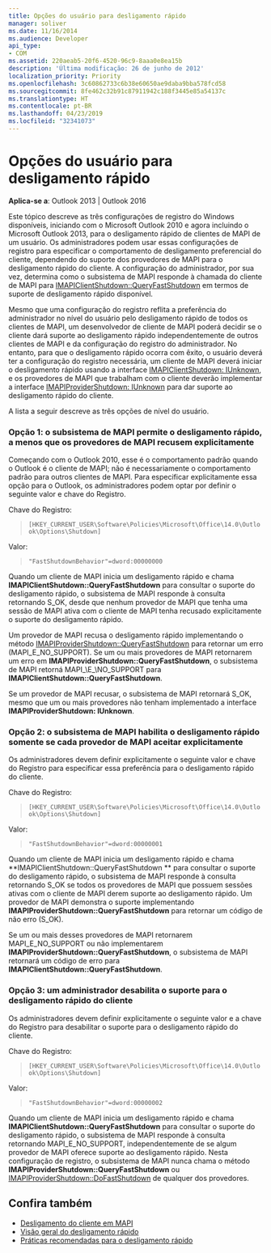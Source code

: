 ```yaml
---
title: Opções do usuário para desligamento rápido
manager: soliver
ms.date: 11/16/2014
ms.audience: Developer
api_type:
- COM
ms.assetid: 220aeab5-20f6-4520-96c9-8aaa0e8ea15b
description: 'Última modificação: 26 de junho de 2012'
localization_priority: Priority
ms.openlocfilehash: 3c60862733c6b38e60650ae9daba9bba578fcd58
ms.sourcegitcommit: 8fe462c32b91c87911942c188f3445e85a54137c
ms.translationtype: HT
ms.contentlocale: pt-BR
ms.lasthandoff: 04/23/2019
ms.locfileid: "32341073"
---
```

# <a name="fast-shutdown-user-options"></a>Opções do usuário para desligamento rápido

**Aplica-se a**: Outlook 2013 | Outlook 2016 
  
Este tópico descreve as três configurações de registro do Windows disponíveis, iniciando com o Microsoft Outlook 2010 e agora incluindo o Microsoft Outlook 2013, para o desligamento rápido de clientes de MAPI de um usuário. Os administradores podem usar essas configurações de registro para especificar o comportamento de desligamento preferencial do cliente, dependendo do suporte dos provedores de MAPI para o desligamento rápido do cliente. A configuração do administrador, por sua vez, determina como o subsistema de MAPI responde à chamada do cliente de MAPI para [IMAPIClientShutdown::QueryFastShutdown](imapiclientshutdown-queryfastshutdown.md) em termos de suporte de desligamento rápido disponível. 
  
Mesmo que uma configuração do registro reflita a preferência do administrador no nível do usuário pelo desligamento rápido de todos os clientes de MAPI, um desenvolvedor de cliente de MAPI poderá decidir se o cliente dará suporte ao desligamento rápido independentemente de outros clientes de MAPI e da configuração do registro do administrador. No entanto, para que o desligamento rápido ocorra com êxito, o usuário deverá ter a configuração do registro necessária, um cliente de MAPI deverá iniciar o desligamento rápido usando a interface [IMAPIClientShutdown: IUnknown](imapiclientshutdowniunknown.md), e os provedores de MAPI que trabalham com o cliente deverão implementar a interface [IMAPIProviderShutdown: IUnknown](imapiprovidershutdowniunknown.md) para dar suporte ao desligamento rápido do cliente. 
  
A lista a seguir descreve as três opções de nível do usuário.
  
### <a name="option-1-the-mapi-subsystem-enables-fast-shutdown-unless-mapi-providers-explicitly-opt-out"></a>Opção 1: o subsistema de MAPI permite o desligamento rápido, a menos que os provedores de MAPI recusem explicitamente 
    
Começando com o Outlook 2010, esse é o comportamento padrão quando o Outlook é o cliente de MAPI; não é necessariamente o comportamento padrão para outros clientes de MAPI. Para especificar explicitamente essa opção para o Outlook, os administradores podem optar por definir o seguinte valor e chave do Registro.
    
Chave do Registro:
  
>  `[HKEY_CURRENT_USER\Software\Policies\Microsoft\Office\14.0\Outlook\Options\Shutdown]`
    
Valor:
  
>  `"FastShutdownBehavior"=dword:00000000`
    
Quando um cliente de MAPI inicia um desligamento rápido e chama **IMAPIClientShutdown::QueryFastShutdown** para consultar o suporte do desligamento rápido, o subsistema de MAPI responde à consulta retornando S\_OK, desde que nenhum provedor de MAPI que tenha uma sessão de MAPI ativa com o cliente de MAPI tenha recusado explicitamente o suporte do desligamento rápido. 

Um provedor de MAPI recusa o desligamento rápido implementando o método [IMAPIProviderShutdown::QueryFastShutdown](imapiprovidershutdown-queryfastshutdown.md) para retornar um erro (MAPI\_E\_NO\_SUPPORT). Se um ou mais provedores de MAPI retornarem um erro em **IMAPIProviderShutdown::QueryFastShutdown**, o subsistema de MAPI retorná MAPI_\E_\NO\_SUPPORT para **IMAPIClientShutdown::QueryFastShutdown**. 

Se um provedor de MAPI recusar, o subsistema de MAPI retornará S\_OK, mesmo que um ou mais provedores não tenham implementado a interface **IMAPIProviderShutdown: IUnknown**. 
    
### <a name="option-2-the-mapi-subsystem-enables-fast-shutdown-only-if-every-mapi-provider-explicitly-opts-in"></a>Opção 2: o subsistema de MAPI habilita o desligamento rápido somente se cada provedor de MAPI aceitar explicitamente 
    
Os administradores devem definir explicitamente o seguinte valor e chave do Registro para especificar essa preferência para o desligamento rápido do cliente.
    
Chave do Registro:
  
>  `[HKEY_CURRENT_USER\Software\Policies\Microsoft\Office\14.0\Outlook\Options\Shutdown]`
    
Valor:
  
>  `"FastShutdownBehavior"=dword:00000001`
    
Quando um cliente de MAPI inicia um desligamento rápido e chama **IMAPIClientShutdown::QueryFastShutdown ** para consultar o suporte do desligamento rápido, o subsistema de MAPI responde à consulta retornando S\_OK se todos os provedores de MAPI que possuem sessões ativas com o cliente de MAPI derem suporte ao desligamento rápido. Um provedor de MAPI demonstra o suporte implementando **IMAPIProviderShutdown::QueryFastShutdown** para retornar um código de não erro (S\_OK). 

Se um ou mais desses provedores de MAPI retornarem MAPI\_E\_NO\_SUPPORT ou não implementarem **IMAPIProviderShutdown::QueryFastShutdown**, o subsistema de MAPI retornará um código de erro para **IMAPIClientShutdown::QueryFastShutdown**.
    
### <a name="option-3-an-administrator-disables-support-for-client-fast-shutdown"></a>Opção 3: um administrador desabilita o suporte para o desligamento rápido do cliente
    
Os administradores devem definir explicitamente o seguinte valor e a chave do Registro para desabilitar o suporte para o desligamento rápido do cliente.
    
Chave do Registro:
  
>  `[HKEY_CURRENT_USER\Software\Policies\Microsoft\Office\14.0\Outlook\Options\Shutdown]`
    
Valor:
  
>  `"FastShutdownBehavior"=dword:00000002`
    
Quando um cliente de MAPI inicia um desligamento rápido e chama **IMAPIClientShutdown::QueryFastShutdown** para consultar o suporte do desligamento rápido, o subsistema de MAPI responde à consulta retornando MAPI_E_NO_SUPPORT, independentemente de se algum provedor de MAPI oferece suporte ao desligamento rápido. Nesta configuração de registro, o subsistema de MAPI nunca chama o método **IMAPIProviderShutdown::QueryFastShutdown** ou [IMAPIProviderShutdown::DoFastShutdown](imapiprovidershutdown-dofastshutdown.md) de qualquer dos provedores. 
    
## <a name="see-also"></a>Confira também

- [Desligamento do cliente em MAPI](client-shutdown-in-mapi.md)
- [Visão geral do desligamento rápido](fast-shutdown-overview.md)
- [Práticas recomendadas para o desligamento rápido](best-practices-for-fast-shutdown.md)

